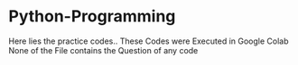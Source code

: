 # Python-Programming
Here lies the practice codes..
These Codes were Executed in Google Colab
None of the File contains the Question of any code
